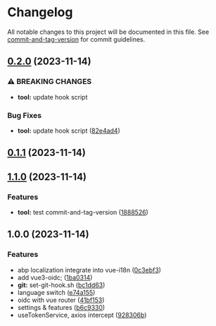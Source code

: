 # Changelog

All notable changes to this project will be documented in this file. See [commit-and-tag-version](https://github.com/absolute-version/commit-and-tag-version) for commit guidelines.

## [0.2.0](https://github.com/personball/vz-abp/compare/v0.1.1...v0.2.0) (2023-11-14)


### ⚠ BREAKING CHANGES

* **tool:** update hook script

### Bug Fixes

* **tool:** update hook script ([82e4ad4](https://github.com/personball/vz-abp/commit/82e4ad4909d1560420f41123d89b691b68931338))

## [0.1.1](https://github.com/personball/vz-abp/compare/v1.1.0...v0.1.1) (2023-11-14)

## [1.1.0](https://github.com/personball/vz-abp/compare/v1.0.0...v1.1.0) (2023-11-14)


### Features

* **tool:** test commit-and-tag-version ([1888526](https://github.com/personball/vz-abp/commit/188852678a17ab9f4346d625312aa1764eed5003))

## 1.0.0 (2023-11-14)


### Features

*  abp localization integrate into vue-i18n ([0c3ebf3](https://github.com/personball/vz-abp/commit/0c3ebf378a542a2f0c715da96081e360177e05f4))
* add vue3-oidc; ([1ba0314](https://github.com/personball/vz-abp/commit/1ba03141b499c0f02b0284fecbed86c9f4c52360))
* **git:** set-git-hook.sh ([bc1dd63](https://github.com/personball/vz-abp/commit/bc1dd6370b4219724e2adca78eaa4c0a8570cbe2))
* language switch ([e74a155](https://github.com/personball/vz-abp/commit/e74a155869ca1783c038a3655aba543031546d47))
* oidc with vue router ([41bf153](https://github.com/personball/vz-abp/commit/41bf153cc966b397f23cd83a1cdbbb7ac3fe9024))
* settings & features ([b6c9330](https://github.com/personball/vz-abp/commit/b6c933054ec5019cb8e9f4c744f46837d1672a12))
* useTokenService, axios intercept ([928306b](https://github.com/personball/vz-abp/commit/928306b281919574628083437bddf253e83ff6f2))
